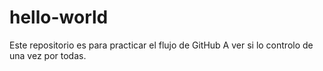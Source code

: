 # hello-world
Este repositorio es para practicar el flujo de GitHub
A ver si lo controlo de una vez por todas.
